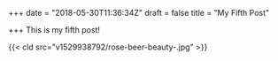 +++
date = "2018-05-30T11:36:34Z"
draft = false
title = "My Fifth Post"

+++
This is my fifth post!

{{< cld src="v1529938792/rose-beer-beauty-.jpg" >}}